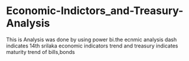 # Economic-Indictors_and-Treasury-Analysis
This is Analysis was done by using power bi.the ecnmic analysis dash indicates 14th srilaka economic indicators trend and treasury indicates maturity trend of bills,bonds 
